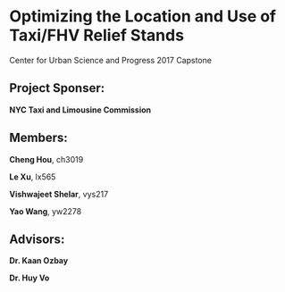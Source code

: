 # Optimizing the Location and Use of Taxi/FHV Relief Stands

Center for Urban Science and Progress 2017 Capstone

## Project Sponser:  
**NYC Taxi and Limousine Commission**

## Members:
**Cheng Hou**, ch3019

**Le Xu**, lx565

**Vishwajeet Shelar**, vys217

**Yao Wang**, yw2278

## Advisors:
**Dr. Kaan Ozbay**

**Dr. Huy Vo**
